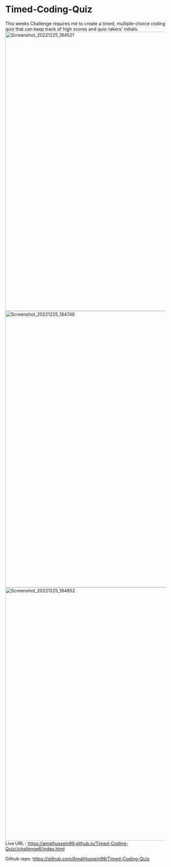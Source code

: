 # Timed-Coding-Quiz
This weeks Challenge requires me to create a timed, multiple-choice coding quiz that can keep track of high scores and quiz-takers' initials.
<img width="875" alt="Screenshot_20221225_184521" src="https://user-images.githubusercontent.com/83955269/209479049-d2176950-6ce8-41e9-8b5d-00ac0638be08.png">
<img width="866" alt="Screenshot_20221225_184748" src="https://user-images.githubusercontent.com/83955269/209479066-14eb2d98-adbf-4ada-b5a3-8d01522919a2.png">
<img width="794" alt="Screenshot_20221225_184852" src="https://user-images.githubusercontent.com/83955269/209479079-33d07fb7-c3f6-4b91-86f5-7d88884c0c1b.png"> 
Live URL : https://amalhussein99.github.io/Timed-Coding-Quiz//challenge6/index.html

Github repo: https://github.com/AmalHussein99/Timed-Coding-Quiz
